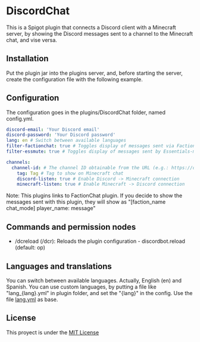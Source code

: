 # DiscordChat

This is a Spigot plugin that connects a Discord client with a Minecraft server, by showing the Discord messages sent to
a channel to the Minecraft chat, and vise versa.

## Installation

Put the plugin jar into the plugins server, and, before starting the server, create the configuration file with the
following example.

## Configuration

The configuration goes in the plugins/DiscordChat folder, named config.yml.

```yml
discord-email: 'Your Discord email'
discord-password: 'Your Discord password'
lang: en # Switch between available languages
filter-factionchat: true # Toggles display of messages sent via FactionChat plugin
filter-essmute: true # Toggles display of messages sent by Essentials-muted players

channels:
  channel-id: # The channel ID obtainable from the URL (e.g.: https://discordapp.com/channels/{server-id}/{channel-id}
    tag: Tag # Tag to show on Minecraft chat
    discord-listen: true # Enable Discord -> Minecraft connection
    minecraft-listen: true # Enable Minecraft -> Discord connection
```

Note: This plugins links to FactionChat plugin. If you decide to show the messages sent with this plugin, they will
show as "[faction_name chat_mode] player_name: message"

## Commands and permission nodes

* /dcreload (/dcr): Reloads the plugin configuration - discordbot.reload (default: op)

## Languages and translations

You can switch between available languages. Actually, English (en) and Spanish.
You can use custom languages, by putting a file like "lang_{lang}.yml" in plugin folder, and set the "{lang}" in
the config. Use the file [lang.yml](src/main/resources/lang.yml) as base.

## License

This proyect is under the [MIT License](LICENSE)